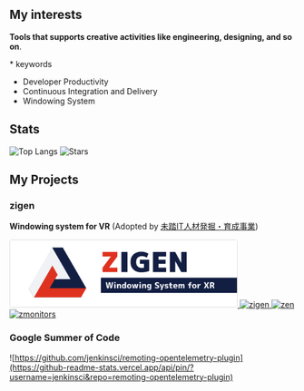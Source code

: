 ## My interests

**Tools that supports creative activities like engineering, designing, and so on**.

\* keywords
 - Developer Productivity
 - Continuous Integration and Delivery
 - Windowing System

## Stats

<p align="left">
  <img alt="Top Langs" height="150px" src="https://github-readme-stats.vercel.app/api/top-langs/?username=Aki-7&layout=compact"/>
  <img alt="Stars" height="150px" src="https://github-readme-stats.vercel.app/api?username=Aki-7&show_icons=true"/>
</p>

## My Projects

### zigen

**Windowing system for VR** (Adopted by [未踏IT人材発掘・育成事業](https://www.ipa.go.jp/jinzai/mitou/2021/gaiyou_sd-2.html))

<p align="left">
  <a href="https://github.com/zigen-project/">
    <img height="118px" width="400px" src="./image/zigen.png" style="border: 1px #ddd solid; border-radius: 4px"/>
  </a>
  <a href="https://github.com/zigen-project/zigen">
    <img alt="zigen" height="120px" src="https://github-readme-stats.vercel.app/api/pin/?username=zigen-project&repo=zigen"/>
  </a>
  <a href="https://github.com/zigen-project/zen">
    <img alt="zen" height="120px" src="https://github-readme-stats.vercel.app/api/pin/?username=zigen-project&repo=zen"/>
  </a>
  <a href="https://github.com/zigen-project/zmonitors">
    <img alt="zmonitors" height="120px" src="https://github-readme-stats.vercel.app/api/pin/?username=zigen-project&repo=zmonitors"/>
  </a>
</p>

### Google Summer of Code

![https://github.com/jenkinsci/remoting-opentelemetry-plugin](https://github-readme-stats.vercel.app/api/pin/?username=jenkinsci&repo=remoting-opentelemetry-plugin)
